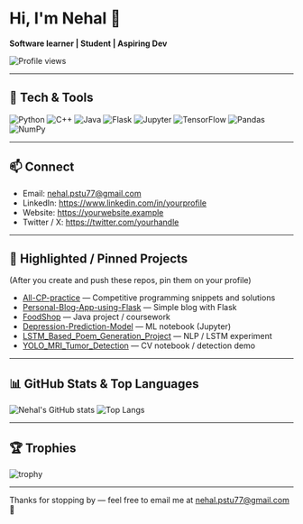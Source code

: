 # Hi, I'm Nehal 👋

**Software learner | Student | Aspiring Dev**

![Profile views](https://komarev.com/ghpvc/?username=NehalLabib77&color=orange)

---

## 🔧 Tech & Tools
<img alt="Python" src="https://img.shields.io/badge/Python-3670A0?style=flat&logo=python&logoColor=white"/> 
<img alt="C++" src="https://img.shields.io/badge/C++-00599C?style=flat&logo=c%2B%2B&logoColor=white"/>
<img alt="Java" src="https://img.shields.io/badge/Java-007396?style=flat&logo=java&logoColor=white"/>
<img alt="Flask" src="https://img.shields.io/badge/Flask-000000?style=flat&logo=flask&logoColor=white"/>
<img alt="Jupyter" src="https://img.shields.io/badge/Jupyter-F37626?style=flat&logo=jupyter&logoColor=white"/>
<img alt="TensorFlow" src="https://img.shields.io/badge/TensorFlow-FF6F00?style=flat&logo=tensorflow&logoColor=white"/>
<img alt="Pandas" src="https://img.shields.io/badge/Pandas-150458?style=flat&logo=pandas&logoColor=white"/>
<img alt="NumPy" src="https://img.shields.io/badge/NumPy-013243?style=flat&logo=numpy&logoColor=white"/>

---

## 📫 Connect
- Email: nehal.pstu77@gmail.com  
- LinkedIn: https://www.linkedin.com/in/yourprofile  <!-- ← replace -->
- Website: https://yourwebsite.example              <!-- ← replace -->
- Twitter / X: https://twitter.com/yourhandle       <!-- ← replace or remove -->

---

## 🔭 Highlighted / Pinned Projects
(After you create and push these repos, pin them on your profile)

- [All-CP-practice](https://github.com/NehalLabib77/All-CP-practice) — Competitive programming snippets and solutions  
- [Personal-Blog-App-using-Flask](https://github.com/NehalLabib77/Personal-Blog-App-using-Flask) — Simple blog with Flask  
- [FoodShop](https://github.com/NehalLabib77/FoodShop) — Java project / coursework  
- [Depression-Prediction-Model](https://github.com/NehalLabib77/Depression-Prediction-Model) — ML notebook (Jupyter)  
- [LSTM_Based_Poem_Generation_Project](https://github.com/NehalLabib77/LSTM_Based_Poem_Generation_Project) — NLP / LSTM experiment  
- [YOLO_MRI_Tumor_Detection](https://github.com/NehalLabib77/YOLO_MRI_Tumor_Detection) — CV notebook / detection demo

---

## 📊 GitHub Stats & Top Languages
![Nehal's GitHub stats](https://github-readme-stats.vercel.app/api?username=NehalLabib77&show_icons=true&theme=dark)
![Top Langs](https://github-readme-stats.vercel.app/api/top-langs/?username=NehalLabib77&layout=compact&theme=dark)

---

## 🏆 Trophies
![trophy](https://github-profile-trophy.vercel.app/?username=NehalLabib77&theme=onedark&margin-w=10)


---

Thanks for stopping by — feel free to email me at nehal.pstu77@gmail.com 🙂

